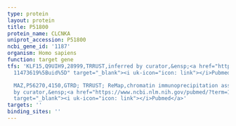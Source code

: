 ```yaml
---
type: protein
layout: protein
title: P51800
protein_name: CLCNKA
uniprot_accession: P51800
ncbi_gene_id: '1187'
organism: Homo sapiens
function: target gene
tfs: 'KLF15,Q9UIH9,28999,TRRUST,inferred by curator,&ensp;<a href="https://www.ncbi.nlm.nih.gov/pubmed/?term=10982849;
  11473619%5Buid%5D" target="_blank"><i uk-icon="icon: link"></i>Pubmed</a>

  MAZ,P56270,4150,GTRD; TRRUST; ReMap,chromatin immunoprecipitation assay; inferred
  by curator,&ensp;<a href="https://www.ncbi.nlm.nih.gov/pubmed/?term=11473619; 10982849%5Buid%5D"
  target="_blank"><i uk-icon="icon: link"></i>Pubmed</a>'
targets: ''
binding_sites: ''
---
```

